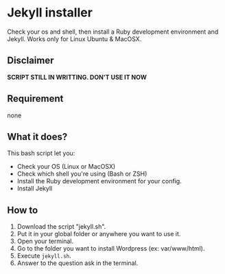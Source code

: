 # Jekyll installer

Check your os and shell, then install a Ruby development environment and Jekyll. Works only for Linux Ubuntu & MacOSX.

## Disclaimer

**SCRIPT STILL IN WRITTING. DON'T USE IT NOW**

## Requirement

none

## What it does?

This bash script let you:

* Check your OS (Linux or MacOSX)
* Check which shell you're using (Bash or ZSH)
* Install the Ruby development environment for your config.
* Install Jekyll

## How to

1. Download the script "jekyll.sh".
2. Put it in your global folder or anywhere you want to use it.
3. Open your terminal.
4. Go to the folder you want to install Wordpress (ex: var/www/html).
5. Execute `jekyll.sh`.
6. Answer to the question ask in the terminal.


